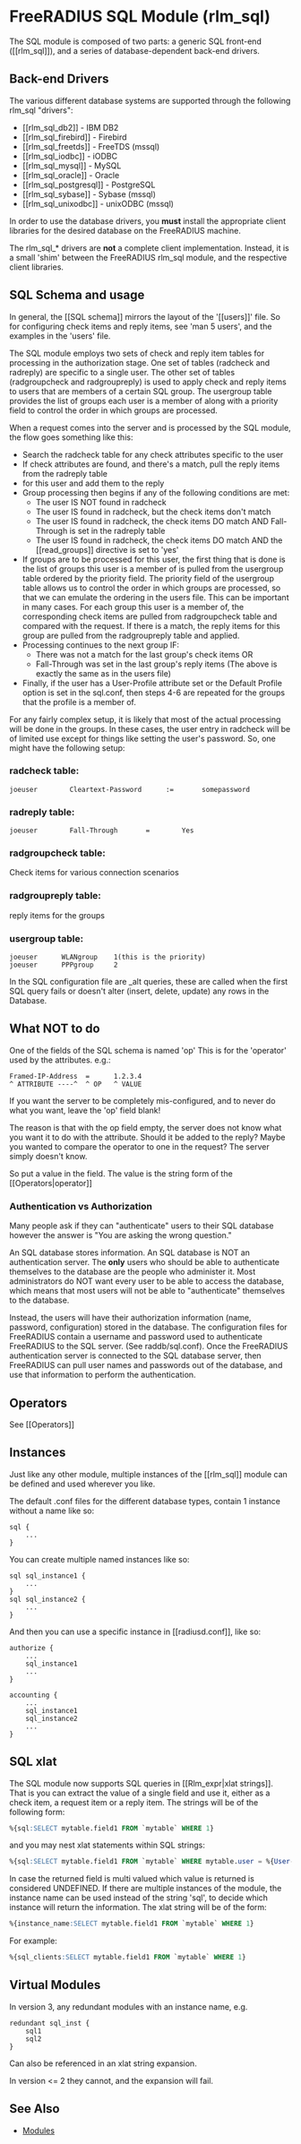 # FreeRADIUS SQL Module (rlm_sql)

The SQL module is composed of two parts: a generic SQL front-end ([[rlm_sql]]), and a series of
database-dependent back-end drivers.

## Back-end Drivers

The various different database systems are supported through the following rlm_sql "drivers":
* [[rlm_sql_db2]] - IBM DB2
* [[rlm_sql_firebird]] - Firebird
* [[rlm_sql_freetds]] - FreeTDS (mssql)
* [[rlm_sql_iodbc]] - iODBC
* [[rlm_sql_mysql]] - MySQL
* [[rlm_sql_oracle]] - Oracle
* [[rlm_sql_postgresql]] - PostgreSQL
* [[rlm_sql_sybase]] - Sybase (mssql)
* [[rlm_sql_unixodbc]] - unixODBC (mssql)

In order to use the database drivers, you **must** install the appropriate client libraries for the
desired database on the FreeRADIUS machine.

The rlm_sql_* drivers are **not** a complete client implementation. Instead, it is a small 'shim'
between the FreeRADIUS rlm_sql module, and the respective client libraries.

## SQL Schema and usage

In general, the [[SQL schema]] mirrors the layout of the '[[users]]' file. So for configuring check
items and reply items, see 'man 5 users', and the examples in the 'users' file.

The SQL module employs two sets of check and reply item tables for processing in the authorization
stage.  One set of tables (radcheck and radreply) are specific to a single user.  The other set of
tables (radgroupcheck and radgroupreply) is used to apply check and reply items to users that are
members of a certain SQL group.  The usergroup table provides the list of groups each user is a
member of along with a priority field to control the order in which groups are processed.

When a request comes into the server and is processed by the SQL module, the flow goes something
like this:

* Search the radcheck table for any check attributes specific to the user
* If check attributes are found, and there's a match, pull the reply items from the radreply table
* for this user and add them to the reply
* Group processing then begins if any of the following conditions are met:
  * The user IS NOT found in radcheck
  * The user IS found in radcheck, but the check items don't match
  * The user IS found in radcheck, the check items DO match AND Fall-Through is set in the radreply table
  * The user IS found in radcheck, the check items DO match AND the [[read_groups]] directive is set to 'yes'
* If groups are to be processed for this user, the first thing that is done is the list of groups
  this user is a member of is pulled from the usergroup table ordered by the priority field.  The
  priority field of the usergroup table allows us to control the order in which groups are processed,
  so that we can emulate the ordering in the users file. This can be important in many cases.
  For each group this user is a member of, the corresponding check items are pulled from
  radgroupcheck table and compared with the request.  If there is a match, the reply items for this
  group are pulled from the radgroupreply table and applied.
* Processing continues to the next group IF:
  * There was not a match for the last group's check items OR
  * Fall-Through was set in the last group's reply items (The above is exactly the same as in the
    users file)
* Finally, if the user has a User-Profile attribute set or the Default Profile option is set in the
  sql.conf, then steps 4-6 are repeated for the groups that the profile is a member of.
  
For any fairly complex setup, it is likely that most of the actual processing will be done in the
groups.  In these cases, the user entry in radcheck will be of limited use except for things like
setting the user's password.  So, one might have the following setup:

### radcheck table:
```text
joeuser        Cleartext-Password      :=       somepassword
```

### radreply table:
```text
joeuser        Fall-Through       =        Yes
```

### radgroupcheck table:
Check items for various connection scenarios

### radgroupreply table:
reply items for the groups

### usergroup table:
```text
joeuser      WLANgroup    1(this is the priority)
joeuser      PPPgroup     2
```

In the SQL configuration file are _alt queries, these are called when the first SQL query fails or
doesn't alter (insert, delete, update) any rows in the Database.

## What NOT to do

One of the fields of the SQL schema is named 'op'  This is for the 'operator' used by the
attributes.  e.g.:

```text
Framed-IP-Address  =      1.2.3.4
^ ATTRIBUTE ----^  ^ OP   ^ VALUE
```
If you want the server to be completely mis-configured, and to never do what you want, leave the
'op' field blank!

The reason is that with the op field empty, the server does  not know what you want it to do with
the attribute. Should it be added to the reply? Maybe you wanted to compare the operator to one in
the request? The server simply doesn't know.

So put a value in the field. The value is the string form of the [[Operators|operator]]

### Authentication vs Authorization

Many people ask if they can "authenticate" users to their SQL database however the answer is "You
are asking the wrong question."

An SQL database stores information. An SQL database is NOT an authentication server. The
**only** users who should be able to authenticate themselves to the database
are the people who administer it.  Most administrators do NOT want every user to be able to access
the database, which means that most users will not be able to "authenticate" themselves to the
database.

Instead, the users will have their authorization information (name, password, configuration) stored
in the database.  The configuration files for FreeRADIUS contain a username and password used to
authenticate FreeRADIUS to the SQL server.  (See raddb/sql.conf). Once the FreeRADIUS authentication
server is connected to the SQL database server, then FreeRADIUS can pull user names and passwords
out of the database, and use that information to perform the authentication.

## Operators

See [[Operators]]

## Instances

Just like any other module, multiple instances of the [[rlm_sql]] module can be defined and used
wherever you like.

The default .conf files for the different database types, contain 1 instance without a name like so:

```text
sql {
	...
}
```

You can create multiple named instances like so:

```text
sql sql_instance1 {
	...
}
sql sql_instance2 {
	...
}
```

And then you can use a specific instance in [[radiusd.conf]], like so:

```text
authorize {
	...
	sql_instance1
	...
}

accounting {
	...
	sql_instance1
	sql_instance2
	...
}
```

## SQL xlat
The SQL module now supports SQL queries in [[Rlm_expr|xlat strings]]. That is you can extract  the
value of a single field and use it, either as a check item, a request item or a reply item.
The strings will be of the following form:

```sql
%{sql:SELECT mytable.field1 FROM `mytable` WHERE 1}
```

and you may nest xlat statements within SQL strings:

```sql
%{sql:SELECT mytable.field1 FROM `mytable` WHERE mytable.user = %{User-Name}}
```

In case the returned field is multi valued which value is returned is considered UNDEFINED. If there
are multiple instances of the module, the instance name can be used instead of the string 'sql', to
decide which instance will return the information. The xlat string will be of the form:

```sql
%{instance_name:SELECT mytable.field1 FROM `mytable` WHERE 1}
```
For example:

```sql
%{sql_clients:SELECT mytable.field1 FROM `mytable` WHERE 1}
```

## Virtual Modules

In version 3, any redundant modules with an instance name, e.g.

```text
redundant sql_inst {
	sql1
	sql2
}
```

Can also be referenced in an xlat string expansion.

In version <= 2 they cannot, and the expansion will fail.

## See Also

* [Modules](modules)
